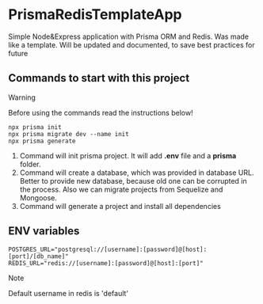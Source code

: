 # PrismaRedisTemplateApp

Simple Node&Express application with Prisma ORM and Redis. Was made like a template. Will be updated and documented, to save best practices for future

## Commands to start with this project
> [!WARNING]
> Before using the commands read the instructions below!

```
npx prisma init
npx prisma migrate dev --name init
npx prisma generate
```
1. Command will init prisma project. It will add **.env** file and a **prisma** folder.
2. Command will create a database, which was provided in database URL. Better to provide new database, because old one can be corrupted in the process. Also we can migrate projects from Sequelize and Mongoose.
3. Command will generate a project and install all dependencies

## ENV variables

```
POSTGRES_URL="postgresql://[username]:[password]@[host]:[port]/[db_name]"
REDIS_URL="redis://[username]:[password]@[host]:[port]"
```
> [!NOTE]
> Default username in redis is 'default'